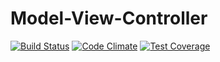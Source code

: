 # Model-View-Controller

[![Build Status](https://travis-ci.org/Prowect/MVC.svg)](https://travis-ci.org/Prowect/MVC)
[![Code Climate](https://codeclimate.com/github/Prowect/MVC/badges/gpa.svg)](https://codeclimate.com/github/Prowect/MVC)
[![Test Coverage](https://codeclimate.com/github/Prowect/MVC/badges/coverage.svg)](https://codeclimate.com/github/Prowect/MVC/coverage)
